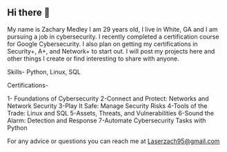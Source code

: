 ## Hi there 👋 
My name is Zachary Medley I am 29 years old, I live in White, GA and I am pursuing a job in cybersecurity. I recently completed a certification course for Google Cybersecurity. I also plan on getting my certifications in Security+, A+, and Network+ to start out. I will post my projects here and other things I create or find interesting to share with anyone. 

Skills- Python, Linux, SQL

Certifications- 

1- Foundations of Cybersecurity
2-Connect and Protect: Networks and Network Security
3-Play It Safe: Manage Security Risks
4-Tools of the Trade: Linux and SQL
5-Assets, Threats, and Vulnerabilities
6-Sound the Alarm: Detection and Response
7-Automate Cybersecurity Tasks with Python


For any advice or questions you can reach me at Laserzach95@gmail.com


<!--
**zachmedley95/zachmedley95** is a ✨ _special_ ✨ repository because its `README.md` (this file) appears on your GitHub profile.

Here are some ideas to get you started:

- 🔭 I’m currently working on ...
- 🌱 I’m currently learning ...
- 👯 I’m looking to collaborate on ...
- 🤔 I’m looking for help with ...
- 💬 Ask me about ...
- 📫 How to reach me: ...
- 😄 Pronouns: ...
- ⚡ Fun fact: ...
-->
